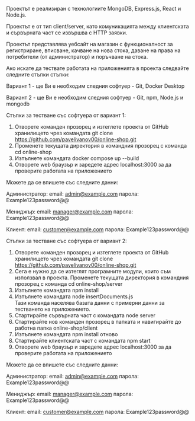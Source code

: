 Проектът е реализиран с технологиите MongoDB, Express.js, React и Node.js. 

Проектът е от тип client/server, като комуникацията между клиентската и сървърната част се извършва с HTTP заявки.

Проектът представлява уебсайт на магазин с функционалност за регистриране, вписване, качване на нова стока, даване на права на потребители (от администратор) и поръчване на стока.

Ако искате да тествате работата на приложенията в проекта следвайте следните стъпки стъпки:

Вариант 1 - ще Ви е необходим следния софтуер - Git, Docker Desktop

Вариант 2 - ще Ви е необходим следния софтуер - Git, npm, Node.js и mongodb

Стъпки за тестване със софтуера от вариант 1:

1) Отворете команден прозорец и изтеглете проекта от GitHub хранилището чрез командата git clone https://github.com/pavelivanov00/online-shop.git 
2) Променете текущата директория в командния прозорец с команда cd online-shop
3) Изпълнете командата docker compose up --build
4) Отворете web браузър и заредете адрес localhost:3000 за да проверите работата на приложението

Можете да се впишете със следните данни:

Администратор: 
email: admin@example.com
парола: Example123password@@

Мениджър:
email: manager@example.com
парола: Example123password@@

Клиент:
email: customer@example.com
парола: Example123password@@

Стъпки за тестване със софтуера от вариант 2:

1) Отворете команден прозорец и изтеглете проекта от GitHub хранилището чрез командата git clone https://github.com/pavelivanov00/online-shop.git 
2) Сега е нужно да се изтеглят програмните модули, които съм използвал в проектa. Променете текущата директория в командния прозорец с команда cd online-shop/server
3) Изпълнете командата npm install
4) Изпълнете командата node insertDocuments.js  
Тази команда населява базата данни с примерни данни за тестването на приложението.
5) Стартирайте сървърната част с командата node server
6) Стартирайте нов команден прозорец в папката и навигирайте до работна папка online-shop/client
7) Изпълнете командата npm install отново
8) Стартирайте клиентската част с командата npm start
9) Отворете web браузър и заредете адрес localhost:3000 за да проверите работата на приложението

Можете да се впишете със следните данни:

Администратор: 
email: admin@example.com
парола: Example123password@@

Мениджър:
email: manager@example.com
парола: Example123password@@

Клиент:
email: customer@example.com
парола: Example123password@@
